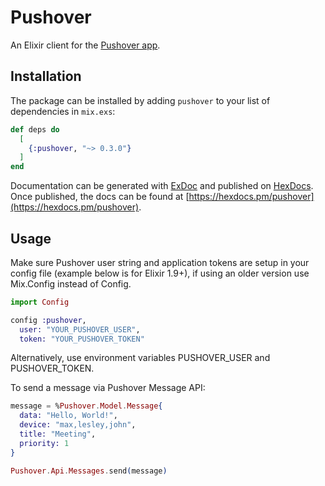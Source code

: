 # Pushover
  
An Elixir client for the [Pushover app](https://pushover.net/).

## Installation

The package can be installed by adding `pushover` to your list of dependencies in `mix.exs`:

```elixir
def deps do
  [
    {:pushover, "~> 0.3.0"}
  ]
end
```

Documentation can be generated with [ExDoc](https://github.com/elixir-lang/ex_doc)
and published on [HexDocs](https://hexdocs.pm). Once published, the docs can
be found at [https://hexdocs.pm/pushover](https://hexdocs.pm/pushover).

## Usage

Make sure Pushover user string and application tokens are setup in your config file (example below is for Elixir 1.9+), if using an older version use Mix.Config instead of Config.

```elixir
import Config

config :pushover,
  user: "YOUR_PUSHOVER_USER",
  token: "YOUR_PUSHOVER_TOKEN"
```

Alternatively, use environment variables PUSHOVER_USER and PUSHOVER_TOKEN.

To send a message via Pushover Message API:

```elixir
message = %Pushover.Model.Message{
  data: "Hello, World!",
  device: "max,lesley,john",
  title: "Meeting",
  priority: 1
}

Pushover.Api.Messages.send(message)

```
